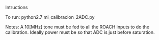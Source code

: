 Intructions

To run: 
python2.7 mi_calibracion_2ADC.py

Notes:
A 10[MHz] tone must be fed to all the ROACH inputs to do the calibration.
Ideally power must be so that ADC is just before saturation.

